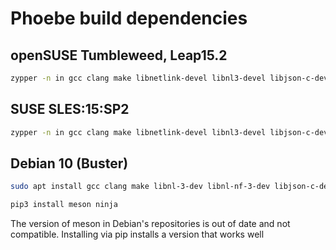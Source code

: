 # Phoebe build dependencies

## openSUSE Tumbleweed, Leap15.2
```bash
zypper -n in gcc clang make libnetlink-devel libnl3-devel libjson-c-devel meson ethtool python3 python3-devel python3-cffi git valgrind libcmocka-devel
```

## SUSE SLES:15:SP2
```bash
zypper -n in gcc clang make libnetlink-devel libnl3-devel libjson-c-devel meson ethtool python3 python3-devel python3-cffi git valgrind libcmocka-devel
```



## Debian 10 (Buster)

```bash
sudo apt install gcc clang make libnl-3-dev libnl-nf-3-dev libjson-c-dev ethtool pkg-config python3 python3-pip python3-cffi python3-dev git valgrind libcmocka-dev

pip3 install meson ninja
```

The version of meson in Debian's repositories is out of date and not compatible. Installing via pip installs a version that works well

